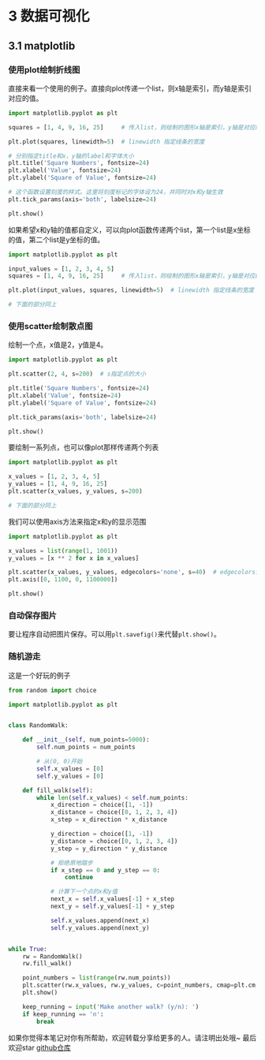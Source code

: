 # 3 数据可视化

## 3.1 matplotlib

### 使用plot绘制折线图

直接来看一个使用的例子。直接向plot传递一个list，则x轴是索引，而y轴是索引对应的值。

```py
import matplotlib.pyplot as plt

squares = [1, 4, 9, 16, 25]     # 传入list，则绘制的图形x轴是索引，y轴是对应的值

plt.plot(squares, linewidth=5)  # linewidth 指定线条的宽度

# 分别指定title和x，y轴的label和字体大小
plt.title('Square Numbers', fontsize=24)
plt.xlabel('Value', fontsize=24)
plt.ylabel('Square of Value', fontsize=24)

# 这个函数设置刻度的样式。这里将刻度标记的字体设为24，并同时对x和y轴生效
plt.tick_params(axis='both', labelsize=24)

plt.show()
```

如果希望x和y轴的值都自定义，可以向plot函数传递两个list，第一个list是x坐标的值，第二个list是y坐标的值。

```py
import matplotlib.pyplot as plt

input_values = [1, 2, 3, 4, 5]
squares = [1, 4, 9, 16, 25]     # 传入list，则绘制的图形x轴是索引，y轴是对应的值

plt.plot(input_values, squares, linewidth=5)  # linewidth 指定线条的宽度

# 下面的部分同上
```

### 使用scatter绘制散点图

绘制一个点，x值是2，y值是4。

```py
import matplotlib.pyplot as plt

plt.scatter(2, 4, s=200)  # s指定点的大小

plt.title('Square Numbers', fontsize=24)
plt.xlabel('Value', fontsize=24)
plt.ylabel('Square of Value', fontsize=24)

plt.tick_params(axis='both', labelsize=24)

plt.show()
```

要绘制一系列点，也可以像plot那样传递两个列表

```py
import matplotlib.pyplot as plt

x_values = [1, 2, 3, 4, 5]
y_values = [1, 4, 9, 16, 25]
plt.scatter(x_values, y_values, s=200)

# 下面的部分同上
```

我们可以使用axis方法来指定x和y的显示范围

```py
import matplotlib.pyplot as plt

x_values = list(range(1, 1001))
y_values = [x ** 2 for x in x_values]

plt.scatter(x_values, y_values, edgecolors='none', s=40)  # edgecolors设置为none，不显示点的黑边
plt.axis([0, 1100, 0, 1100000])

plt.show()
```

### 自动保存图片

要让程序自动把图片保存。可以用`plt.savefig()`来代替`plt.show()`。

### 随机游走

这是一个好玩的例子

```py
from random import choice

import matplotlib.pyplot as plt


class RandomWalk:

    def __init__(self, num_points=5000):
        self.num_points = num_points

        # 从(0, 0)开始
        self.x_values = [0]
        self.y_values = [0]

    def fill_walk(self):
        while len(self.x_values) < self.num_points:
            x_direction = choice([1, -1])
            x_distance = choice([0, 1, 2, 3, 4])
            x_step = x_direction * x_distance

            y_direction = choice([1, -1])
            y_distance = choice([0, 1, 2, 3, 4])
            y_step = y_direction * y_distance

            # 拒绝原地踏步
            if x_step == 0 and y_step == 0:
                continue

            # 计算下一个点的x和y值
            next_x = self.x_values[-1] + x_step
            next_y = self.y_values[-1] + y_step

            self.x_values.append(next_x)
            self.y_values.append(next_y)


while True:
    rw = RandomWalk()
    rw.fill_walk()

    point_numbers = list(range(rw.num_points))
    plt.scatter(rw.x_values, rw.y_values, c=point_numbers, cmap=plt.cm.Blues, s=15)
    plt.show()

    keep_running = input('Make another walk? (y/n): ')
    if keep_running == 'n':
        break
```

如果你觉得本笔记对你有所帮助，欢迎转载分享给更多的人。请注明出处哦~
最后欢迎star [github仓库](https://github.com/LeoSirius/notes)
